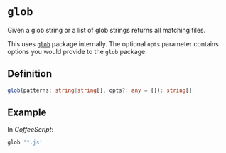 # `glob`

Given a glob string or a list of glob strings returns all matching files.

This uses [`glob`](http://npmjs.com/package/glob) package internally. The optional `opts` parameter contains
options you would provide to the `glob` package.

## Definition

```typescript
glob(patterns: string|string[], opts?: any = {}): string[]
```

## Example

In *CoffeeScript*:

```coffeescript
glob '*.js'
```